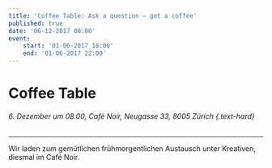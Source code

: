 ```yaml
---
title: 'Coffee Table: Ask a question – get a coffee'
published: true
date: '06-12-2017 08:00'
event:
    start: '01-06-2017 18:00'
    end: '01-06-2017 22:00'
---
```


# Coffee Table

###### 6. Dezember um 08.00, Café Noir, Neugasse 33, 8005 Zürich {.text-hard}

---

Wir laden zum gemütlichen frühmorgentlichen Austausch unter Kreativen, diesmal im Café Noir. 
